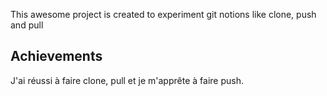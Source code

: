 This awesome project is created to experiment git notions like clone, push and pull

## Achievements
J'ai réussi à faire clone, pull et je m'apprête à faire push.
